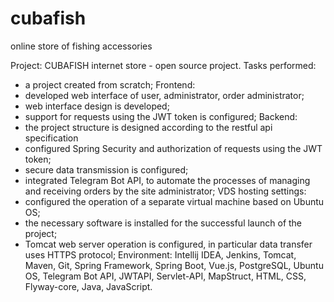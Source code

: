 # cubafish
online store of fishing accessories

Project: CUBAFISH internet store - open source project.
Tasks performed:
- a project created from scratch;
Frontend:
- developed web interface of user, administrator, order administrator;
- web interface design is developed;
- support for requests using the JWT token is configured;
Backend:
- the project structure is designed according to the restful api specification
- configured Spring Security and authorization of requests using the JWT token;
- secure data transmission is configured;
- integrated Telegram Bot API, to automate the processes of managing
and receiving orders by the site administrator;
VDS hosting settings:
- configured the operation of a separate virtual machine based on Ubuntu OS;
- the necessary software is installed for the successful launch of the project;
- Tomcat web server operation is configured, in particular data transfer uses HTTPS protocol;
Environment:
Intellij IDEA, Jenkins, Tomcat, Maven, Git, Spring Framework,
Spring Boot, Vue.js, PostgreSQL, Ubuntu OS, Telegram Bot API, JWTAPI, Servlet-API, MapStruct, HTML, CSS, Flyway-core, Java,
JavaScript. 
